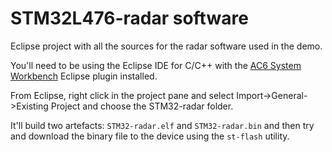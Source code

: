 # STM32L476-radar software

Eclipse project with all the sources for the radar software used in the demo.

You'll need to be using the Eclipse IDE for C/C++ with the [AC6 System Workbench](http://www.openstm32.org/System+Workbench+for+STM32) Eclipse plugin installed.

From Eclipse, right click in the project pane and select Import->General->Existing Project and choose the STM32-radar folder.

It'll build two artefacts: `STM32-radar.elf` and `STM32-radar.bin` and then try and download the binary file to the device using the `st-flash` utility.



